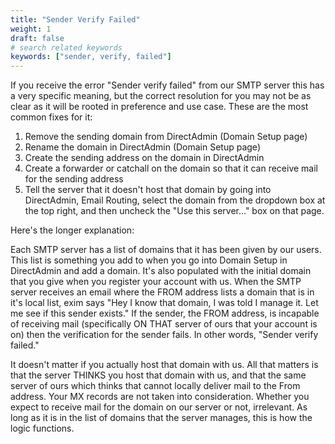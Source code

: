 ```yaml
---
title: "Sender Verify Failed"
weight: 1
draft: false
# search related keywords
keywords: ["sender, verify, failed"]
---
```


If you receive the error "Sender verify failed" from our SMTP server this has a very specific meaning, but the correct resolution for you may not be as clear as it will be rooted in preference and use case. These are the most common fixes for it:

1. Remove the sending domain from DirectAdmin (Domain Setup page)
2. Rename the domain in DirectAdmin (Domain Setup page)
3. Create the sending address on the domain in DirectAdmin
4. Create a forwarder or catchall on the domain so that it can receive mail for the sending address
5. Tell the server that it doesn't host that domain by going into DirectAdmin, Email Routing, select the domain from the dropdown box at the top right, and then uncheck the "Use this server..." box on that page.

Here's the longer explanation:

Each SMTP server has a list of domains that it has been given by our users. This list is something you add to when you go into Domain Setup in DirectAdmin and add a domain. It's also populated with the initial domain that you give when you register your account with us. When the SMTP server receives an email where the FROM address lists a domain that is in it's local list, exim says "Hey I know that domain, I was told I manage it. Let me see if this sender exists." If the sender, the FROM address, is incapable of receiving mail (specifically ON THAT server of ours that your account is on) then the verification for the sender fails. In other words, "Sender verify failed."

It doesn't matter if you actually host that domain with us. All that matters is that the server THINKS you host that domain with us, and that the same server of ours which thinks that cannot locally deliver mail to the From address. Your MX records are not taken into consideration. Whether you expect to receive mail for the domain on our server or not, irrelevant. As long as it is in the list of domains that the server manages, this is how the logic functions.
